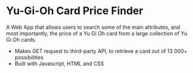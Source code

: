﻿# Yu-Gi-Oh Card Price Finder

 A Web App that allows users to search some of the main attributes, and most importantly, the price of a Yu Gi Oh card from a large collection of Yu Gi Oh cards.
* Makes GET request to third-party API, to retrieve a card out of 13 000+ possibilities
* Built with Javascript, HTML and CSS

